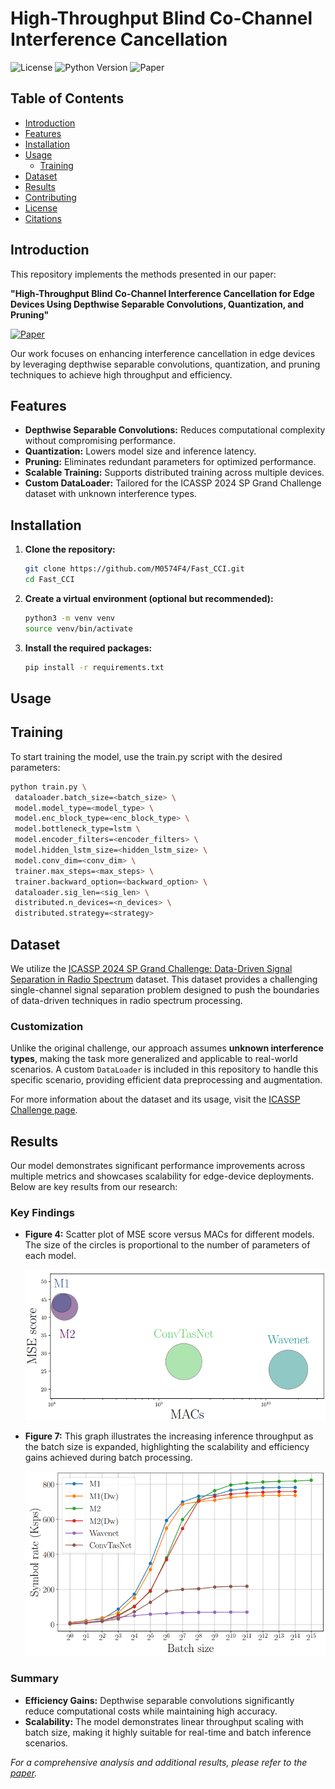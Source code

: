 # High-Throughput Blind Co-Channel Interference Cancellation

![License](https://img.shields.io/badge/license-MIT-blue.svg)
![Python Version](https://img.shields.io/badge/python-3.8%2B-blue.svg)
![Paper](https://img.shields.io/badge/paper-arXiv%202424.12541-blue.svg)

## Table of Contents

- [Introduction](#introduction)
- [Features](#features)
- [Installation](#installation)
- [Usage](#usage)
  - [Training](#training)
- [Dataset](#dataset)
- [Results](#results)
- [Contributing](#contributing)
- [License](#license)
- [Citations](#citations)

## Introduction

This repository implements the methods presented in our paper:

**"High-Throughput Blind Co-Channel Interference Cancellation for Edge Devices Using Depthwise Separable Convolutions, Quantization, and Pruning"**

[![Paper](https://img.shields.io/badge/paper-arXiv%202424.12541-blue.svg)](https://arxiv.org/pdf/2411.12541)

Our work focuses on enhancing interference cancellation in edge devices by leveraging depthwise separable convolutions, quantization, and pruning techniques to achieve high throughput and efficiency.

## Features

- **Depthwise Separable Convolutions:** Reduces computational complexity without compromising performance.
- **Quantization:** Lowers model size and inference latency.
- **Pruning:** Eliminates redundant parameters for optimized performance.
- **Scalable Training:** Supports distributed training across multiple devices.
- **Custom DataLoader:** Tailored for the ICASSP 2024 SP Grand Challenge dataset with unknown interference types.

## Installation

1. **Clone the repository:**
   ```bash
   git clone https://github.com/M0574F4/Fast_CCI.git
   cd Fast_CCI
   
2. **Create a virtual environment (optional but recommended):**
   ```bash
   python3 -m venv venv
   source venv/bin/activate
   
3. **Install the required packages:**
   ```bash
   pip install -r requirements.txt

## Usage
## Training
To start training the model, use the train.py script with the desired parameters:

   ```bash
  python train.py \
    dataloader.batch_size=<batch_size> \
    model.model_type=<model_type> \
    model.enc_block_type=<enc_block_type> \
    model.bottleneck_type=lstm \
    model.encoder_filters=<encoder_filters> \
    model.hidden_lstm_size=<hidden_lstm_size> \
    model.conv_dim=<conv_dim> \
    trainer.max_steps=<max_steps> \
    trainer.backward_option=<backward_option> \
    dataloader.sig_len=<sig_len> \
    distributed.n_devices=<n_devices> \
    distributed.strategy=<strategy>
```

## Dataset

We utilize the [ICASSP 2024 SP Grand Challenge: Data-Driven Signal Separation in Radio Spectrum](https://rfchallenge.mit.edu/icassp24-single-channel/) dataset. This dataset provides a challenging single-channel signal separation problem designed to push the boundaries of data-driven techniques in radio spectrum processing.

### Customization

Unlike the original challenge, our approach assumes **unknown interference types**, making the task more generalized and applicable to real-world scenarios. A custom `DataLoader` is included in this repository to handle this specific scenario, providing efficient data preprocessing and augmentation.

For more information about the dataset and its usage, visit the [ICASSP Challenge page](https://rfchallenge.mit.edu/icassp24-single-channel/).

## Results

Our model demonstrates significant performance improvements across multiple metrics and showcases scalability for edge-device deployments. Below are key results from our research:

### Key Findings

- **Figure 4:** Scatter plot of MSE score versus MACs for different models. The size of the circles is proportional to the number of parameters of each model.

  ![Figure 4](Fig4.png)

- **Figure 7:** This graph illustrates the increasing inference throughput as the batch size is expanded, highlighting the scalability and efficiency gains achieved during batch processing.

  ![Figure 7](Fig7.png)

### Summary

- **Efficiency Gains:** Depthwise separable convolutions significantly reduce computational costs while maintaining high accuracy.
- **Scalability:** The model demonstrates linear throughput scaling with batch size, making it highly suitable for real-time and batch inference scenarios.

_For a comprehensive analysis and additional results, please refer to the [paper](https://arxiv.org/pdf/2411.12541)._ 
